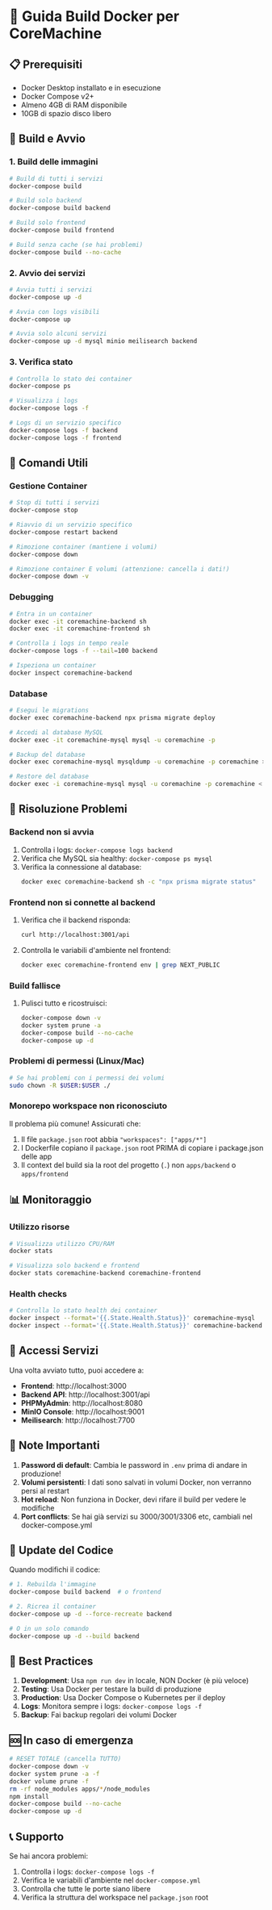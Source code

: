 # 🐳 Guida Build Docker per CoreMachine

## 📋 Prerequisiti

- Docker Desktop installato e in esecuzione
- Docker Compose v2+
- Almeno 4GB di RAM disponibile
- 10GB di spazio disco libero

## 🚀 Build e Avvio

### 1. Build delle immagini

```bash
# Build di tutti i servizi
docker-compose build

# Build solo backend
docker-compose build backend

# Build solo frontend
docker-compose build frontend

# Build senza cache (se hai problemi)
docker-compose build --no-cache
```

### 2. Avvio dei servizi

```bash
# Avvia tutti i servizi
docker-compose up -d

# Avvia con logs visibili
docker-compose up

# Avvia solo alcuni servizi
docker-compose up -d mysql minio meilisearch backend
```

### 3. Verifica stato

```bash
# Controlla lo stato dei container
docker-compose ps

# Visualizza i logs
docker-compose logs -f

# Logs di un servizio specifico
docker-compose logs -f backend
docker-compose logs -f frontend
```

## 🔧 Comandi Utili

### Gestione Container

```bash
# Stop di tutti i servizi
docker-compose stop

# Riavvio di un servizio specifico
docker-compose restart backend

# Rimozione container (mantiene i volumi)
docker-compose down

# Rimozione container E volumi (attenzione: cancella i dati!)
docker-compose down -v
```

### Debugging

```bash
# Entra in un container
docker exec -it coremachine-backend sh
docker exec -it coremachine-frontend sh

# Controlla i logs in tempo reale
docker-compose logs -f --tail=100 backend

# Ispeziona un container
docker inspect coremachine-backend
```

### Database

```bash
# Esegui le migrations
docker exec coremachine-backend npx prisma migrate deploy

# Accedi al database MySQL
docker exec -it coremachine-mysql mysql -u coremachine -p

# Backup del database
docker exec coremachine-mysql mysqldump -u coremachine -p coremachine > backup.sql

# Restore del database
docker exec -i coremachine-mysql mysql -u coremachine -p coremachine < backup.sql
```

## 🐛 Risoluzione Problemi

### Backend non si avvia

1. Controlla i logs: `docker-compose logs backend`
2. Verifica che MySQL sia healthy: `docker-compose ps mysql`
3. Verifica la connessione al database:
   ```bash
   docker exec coremachine-backend sh -c "npx prisma migrate status"
   ```

### Frontend non si connette al backend

1. Verifica che il backend risponda:
   ```bash
   curl http://localhost:3001/api
   ```
2. Controlla le variabili d'ambiente nel frontend:
   ```bash
   docker exec coremachine-frontend env | grep NEXT_PUBLIC
   ```

### Build fallisce

1. Pulisci tutto e ricostruisci:
   ```bash
   docker-compose down -v
   docker system prune -a
   docker-compose build --no-cache
   docker-compose up -d
   ```

### Problemi di permessi (Linux/Mac)

```bash
# Se hai problemi con i permessi dei volumi
sudo chown -R $USER:$USER ./
```

### Monorepo workspace non riconosciuto

Il problema più comune! Assicurati che:
1. Il file `package.json` root abbia `"workspaces": ["apps/*"]`
2. I Dockerfile copiano il `package.json` root PRIMA di copiare i package.json delle app
3. Il context del build sia la root del progetto (`.`) non `apps/backend` o `apps/frontend`

## 📊 Monitoraggio

### Utilizzo risorse

```bash
# Visualizza utilizzo CPU/RAM
docker stats

# Visualizza solo backend e frontend
docker stats coremachine-backend coremachine-frontend
```

### Health checks

```bash
# Controlla lo stato health dei container
docker inspect --format='{{.State.Health.Status}}' coremachine-mysql
docker inspect --format='{{.State.Health.Status}}' coremachine-backend
```

## 🔐 Accessi Servizi

Una volta avviato tutto, puoi accedere a:

- **Frontend**: http://localhost:3000
- **Backend API**: http://localhost:3001/api
- **PHPMyAdmin**: http://localhost:8080
- **MinIO Console**: http://localhost:9001
- **Meilisearch**: http://localhost:7700

## 📝 Note Importanti

1. **Password di default**: Cambia le password in `.env` prima di andare in produzione!
2. **Volumi persistenti**: I dati sono salvati in volumi Docker, non verranno persi al restart
3. **Hot reload**: Non funziona in Docker, devi rifare il build per vedere le modifiche
4. **Port conflicts**: Se hai già servizi su 3000/3001/3306 etc, cambiali nel docker-compose.yml

## 🔄 Update del Codice

Quando modifichi il codice:

```bash
# 1. Rebuilda l'immagine
docker-compose build backend  # o frontend

# 2. Ricrea il container
docker-compose up -d --force-recreate backend

# O in un solo comando
docker-compose up -d --build backend
```

## 🎯 Best Practices

1. **Development**: Usa `npm run dev` in locale, NON Docker (è più veloce)
2. **Testing**: Usa Docker per testare la build di produzione
3. **Production**: Usa Docker Compose o Kubernetes per il deploy
4. **Logs**: Monitora sempre i logs: `docker-compose logs -f`
5. **Backup**: Fai backup regolari dei volumi Docker

## 🆘 In caso di emergenza

```bash
# RESET TOTALE (cancella TUTTO)
docker-compose down -v
docker system prune -a -f
docker volume prune -f
rm -rf node_modules apps/*/node_modules
npm install
docker-compose build --no-cache
docker-compose up -d
```

## 📞 Supporto

Se hai ancora problemi:
1. Controlla i logs: `docker-compose logs -f`
2. Verifica le variabili d'ambiente nel `docker-compose.yml`
3. Controlla che tutte le porte siano libere
4. Verifica la struttura del workspace nel `package.json` root
